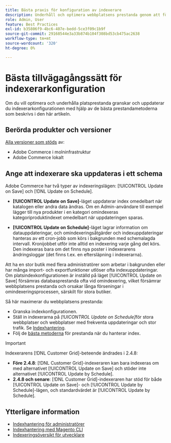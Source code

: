 ```yaml
---
title: Bästa praxis för konfiguration av indexerare
description: Underhåll och optimera webbplatsens prestanda genom att följa vedertagna standarder för indexerarkonfiguration.
role: Admin, User
feature: Best Practices
exl-id: b35806f9-4bc6-407e-bedd-5ce3f09c1b9f
source-git-commit: 29168544e3a33b874b104f308bd53cb475ac2638
workflow-type: tm+mt
source-wordcount: '320'
ht-degree: 0%

---
```


# Bästa tillvägagångssätt för indexerarkonfiguration

Om du vill optimera och underhålla platsprestanda granskar och uppdaterar du indexerarkonfigurationen med hjälp av de bästa prestandametoderna som beskrivs i den här artikeln.

## Berörda produkter och versioner

[Alla versioner som stöds](../../../release/versions.md) av:

- Adobe Commerce i molninfrastruktur
- Adobe Commerce lokalt

## Ange att indexerare ska uppdateras i ett schema

Adobe Commerce har två typer av indexeringslägen: [!UICONTROL Update on Save] och [!DNL Update on Schedule].

- **[!UICONTROL Update on Save]**-läget uppdaterar index omedelbart när katalogen eller andra data ändras. Om en Admin-användare till exempel lägger till nya produkter i en kategori omindexeras kategoriproduktindexet omedelbart när uppdateringen sparas.

- **[!UICONTROL Update on Schedule]**-läget lagrar information om datauppdateringar, och omindexeringsåtgärder och indexuppdateringar hanteras av ett cron-jobb som körs i bakgrunden med schemalagda intervall. Kronijobbet utför inte alltid en indexering varje gång det körs. Den indexeras bara om det finns nya poster i indexerarens ändringsloggar (det finns t.ex. en eftersläpning i indexerarna).

Att ha en stor butik med flera administratörer som arbetar i bakgrunden eller har många import- och exportfunktioner utlöser ofta indexuppdateringar. Om platsindexkonfigurationen är inställd på läget [!UICONTROL Update on Save] försämras databasprestanda ofta vid omindexering, vilket försämrar webbplatsens prestanda och orsakar långa förseningar i omindexeringsprocessen, särskilt för stora butiker.

Så här maximerar du webbplatsens prestanda:

- Granska indexkonfigurationen.
- Ställ in indexerarna på _[!UICONTROL Update on Schedule]_&#x200B;för stora webbplatser och webbplatser med frekventa uppdateringar och stor trafik. Se [Indexhantering](https://experienceleague.adobe.com/en/docs/commerce-admin/systems/tools/index-management#change-the-index-mode).
- Följ de [bästa metoderna](../../../performance/configuration.md) för prestanda när du hanterar index.

>[!IMPORTANT]
>
>Indexerarens [!DNL Customer Grid]-beteende ändrades i 2.4.8:
>
>- **Före 2.4.8**: [!DNL Customer Grid]-indexeraren kan bara indexeras om med alternativet [!UICONTROL Update on Save] och stöder inte alternativet [!UICONTROL Update by Schedule].
>- **2.4.8 och senare**: [!DNL Customer Grid]-indexeraren har stöd för både [!UICONTROL Update on Save]- och [!UICONTROL Update by Schedule]-lägen, och standardvärdet är [!UICONTROL Update by Schedule].

## Ytterligare information

- [Indexhantering för administratörer](../../../configuration/cli/manage-indexers.md#configure-indexers)
- [Indexhantering med Magento CLI](https://experienceleague.adobe.com/docs/commerce-operations/configuration-guide/cli/manage-indexers.html)
- [Indexeringsöversikt för utvecklare](https://developer.adobe.com/commerce/php/development/components/indexing/)
